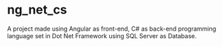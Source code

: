 # ng_net_cs
A project made using Angular as front-end, C# as back-end programming language set in Dot Net Framework using SQL Server as Database.
